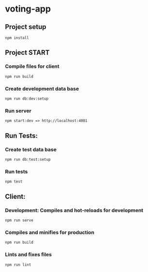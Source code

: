 # voting-app

## Project setup
```
npm install
```

## Project START

### Compile files for client
```
npm run build
```

### Create development data base
```
npm run db:dev:setup
```

### Run server
```
npm start:dev => http://localhost:4001
```

## Run Tests:

### Create test data base
```
npm run db:test:setup
```

### Run tests
```
npm test
```


## Client:

### Development: Compiles and hot-reloads for development
```
npm run serve
```

### Compiles and minifies for production
```
npm run build
```

### Lints and fixes files
```
npm run lint
```

